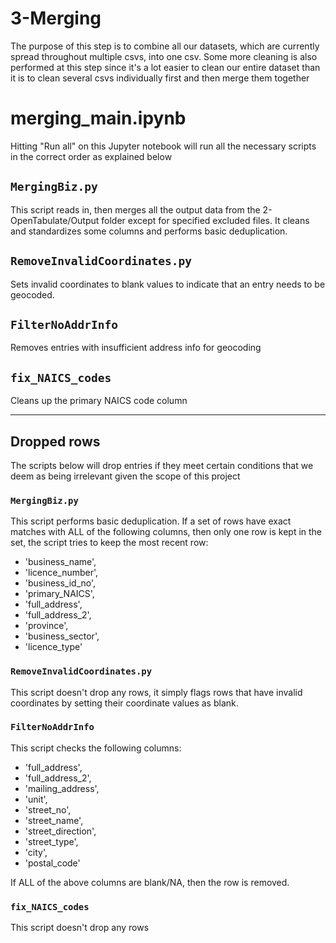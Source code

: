 # 3-Merging
The purpose of this step is to combine all our datasets, which are currently spread throughout multiple csvs, into one csv. Some more cleaning is also performed at this step since it's a lot easier to clean our entire dataset than it is to clean several csvs individually first and then merge them together

# merging_main.ipynb
Hitting "Run all" on this Jupyter notebook will run all the necessary scripts in the correct order as explained below

## `MergingBiz.py`
This script reads in, then merges all the output data from the 2-OpenTabulate/Output folder except for specified excluded files. It cleans and standardizes some columns and performs basic deduplication.

## `RemoveInvalidCoordinates.py`
Sets invalid coordinates to blank values to indicate that an entry needs to be geocoded.

## `FilterNoAddrInfo`
Removes entries with insufficient address info for geocoding

## `fix_NAICS_codes`
Cleans up the primary NAICS code column

---

## Dropped rows
The scripts below will drop entries if they meet certain conditions that we deem as being irrelevant given the scope of this project

### `MergingBiz.py`
This script performs basic deduplication. If a set of rows have exact matches with ALL of the following columns, then only one row is kept in the set, the script tries to keep the most recent row:
- 'business_name',
- 'licence_number',
- 'business_id_no',
- 'primary_NAICS',
- 'full_address',
- 'full_address_2',
- 'province',
- 'business_sector',
- 'licence_type'

### `RemoveInvalidCoordinates.py`
This script doesn't drop any rows, it simply flags rows that have invalid coordinates by setting their coordinate values as blank.

### `FilterNoAddrInfo`
This script checks the following columns:
- 'full_address',
- 'full_address_2',
- 'mailing_address',
- 'unit',
- 'street_no',
- 'street_name',
- 'street_direction',
- 'street_type',
- 'city',
- 'postal_code'

If ALL of the above columns are blank/NA, then the row is removed. 

### `fix_NAICS_codes`
This script doesn't drop any rows

